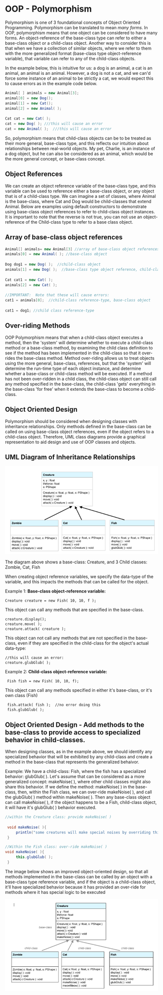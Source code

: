 # OOP - Polymorphism

Polymorphism is one of 3 foundational concepts of Object Oriented Programming. Polymorphism can be translated to mean _many forms_. In OOP, polymorphism means that one object can be considered to have many forms. An object-reference of the base-class type can refer to either a base-class object or a child-class object. Another way to consider this is that when we have a collection of similar objects, where we refer to them with the more generalized format \(base-class type object-reference variable\), that variable can refer to any of the child-class objects.

In the example below, this is intuitive for us: a dog is an animal, a cat is an animal, an animal is an animal. However, a dog is not a cat, and we can'd force some instance of an animal to be strictly a cat, we would expect this to cause errors as in the example code below.

```java
Animal[ ] animals = new Animal[3];
animal[0] = new Dog();
animal[1] = new Cat();
animal[2] = new Animal( );

Cat cat = new Cat( );
cat = new Dog( ); ///this will cause an error
cat = new Animal( );  ///this will cause an error
```

So, polymorphism means that child-class objects can be to be treated as their more general, base-class type, and this reflects our intuition about relationships between real-world objects. My pet, Charlie, is an instance of a dog object, but he can also be considered as an animal, which would be the more general concept, or base-class concept.

## Object References

We can create an object reference variable of the base-class type, and this variable can be used to reference either a base-class object, or any object that is of a child-class type. We can imagine a set of classes, where Animal is the base-class, where Cat and Dog would be child-classes that extend Animal. Below are examples using default constructors to demonstrate using base-class object references to refer to child-class object instances. It is important to note that the reverse is not true, you can not use an object-reference of the Child-class type to refer to a base class object.

## Array of base-class object references

```java
Animal[] animals= new Animal[3] //array of base-class object references
animals[0] = new Animal( ); //base-class object

Dog dog1 = new Dog( );  //child-class object
animals[1] = new Dog( );  //base-class type object reference, child-class object

Cat cat1 = new Cat( );
animals[2] = new Cat( );

//IMPORTANT:  Note that these will cause errors:
cat1 = animals[0];  //child-class reference-type, base-class object

cat1 = dog1; //child class reference-type
```

## Over-riding Methods

OOP Polymorphism means that when a child-class object executes a method, then the 'system' will determine whether to execute a child-class method or a base-class method, by examining the child class definition to see if the method has been implemented in the child-class so that it over-rides the base-class method. Method over-riding allows us to treat objects using the more general, base-class, references, but that the 'system' will determine the run-time type of each object instance, and determine whether a base-class or child-class method will be executed. If a method has not been over-ridden in a child class, the child-class object can still call any method specified in the base-class, the child-class 'gets' everything in the base-class 'for free' when it extends the base-class to become a child-class.

## Object Oriented Design

Polymorphism should be considered when designing classes with inheritance relationships. Only methods defined in the base-class can be called on using base-class object references, even if the object refers to a child-class object. Therefore, UML class diagrams provide a graphical representation to aid design and use of OOP classes and objects.

## UML Diagram of Inheritance Relationships

![](../.gitbook/assets/screen-shot-2017-11-30-at-2.09.48-pm.png)

The diagram above shows a base-class: Creature, and 3 Child classes: Zombie, Cat, Fish

When creating object reference variables, we specify the data-type of the variable, and this impacts the methods that can be called for the object.

Example 1: **Base-class object-reference variable:**

```text
Creature creature = new Fish( 10, 10, f ); 
```

This object can call any methods that are specified in the base-class.

```text
creature.display();
creature.move( );
creature.attack( creature );  
```

This object can not call any methods that are not specified in the base-class, even if they are specified in the child-class for the object's actual data-type:

```text
//this will cause an error:
creature.glubGlub( );
```

Example 2:  **Child-class object-reference variable:**

```text
 Fish fish = new Fish( 10, 10, f);
```

This object can call any methods specified in either it's base-class, or it's own class \(Fish\)

```text
 fish.attack( fish );  //no error doing this
 fish.glubGlub( );
```

## Object Oriented Design - Add methods to the base-class to provide access to specialized behavior in child-classes.

When designing classes, as in the example above, we should identify any specialized behavior that will be exhibited by any child-class and create a method in the base-class that represents the generalized behaivor.

Example: We have a child-class: Fish, where the fish has a specialized behavior: glubGlub\( \). Let's assume that can be considered as a more generalized concept: makeNoise\( \), where other child classes might also share this behavior. If we define the method: makeNoise\( \) in the base-class, then, within the Fish class, we can over-ride makeNoise\( \), and call the glubGlub\( \) method within makeNoise\( \). Then any base-class object can call makeNoise\( \), if the object happens to be a Fish, child-class object, it will have it's glubGlub\( \) behavior executed.

```java
//within the Creature class: provide makeNoise( ) 

 void makeNoise( ){
     println("some creatures will make special noises by overriding this method");
 }
```

```java
//Within the Fish class: over-ride makeNoise( )
void makeNoise( ){
     this.glubGlub( );
 }
```

The image below shows an improved object-oriented design, so that all methods implemented in the base-class can be called by an object with a base-class type reference variable, and if the object is a child-class object, it'll have specialized behavior because it has provided an over-ride for methods where it has special logic to be executed

![](../.gitbook/assets/screen-shot-2017-12-04-at-10.38.18-am.png)

